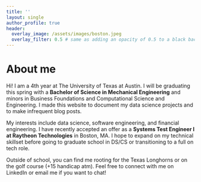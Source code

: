 ```yaml
---
title: ''
layout: single
author_profile: true
header:
  overlay_image: /assets/images/boston.jpeg
  overlay_filter: 0.5 # same as adding an opacity of 0.5 to a black background
---
```


# About me

Hi! I am a 4th year at The University of Texas at Austin. I will be graduating this spring with a **Bachelor of Science in Mechanical Engineering** and minors in Business Foundations and Computational Science and Engineering. I made this website to document my data science projects and to make infrequent blog posts.

My interests include data science, software engineering, and financial engineering. I have recently accepted an offer as a **Systems Test Engineer I at Raytheon Technologies** in Boston, MA. I hope to expand on my technical skillset before going to graduate school in DS/CS or transitioning to a full on tech role.

Outside of school, you can find me rooting for the Texas Longhorns or on the golf course (+15 handicap atm). Feel free to connect with me on LinkedIn or email me if you want to chat!